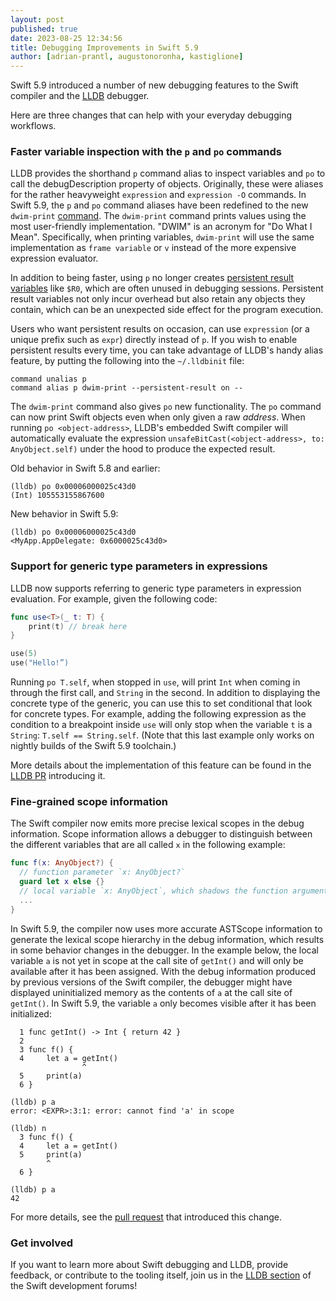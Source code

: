```yaml
---
layout: post
published: true
date: 2023-08-25 12:34:56
title: Debugging Improvements in Swift 5.9
author: [adrian-prantl, augustonoronha, kastiglione]
---
```



Swift 5.9 introduced a number of new debugging features to the Swift compiler and the [LLDB](https://lldb.llvm.org/ "LLDB project home page") debugger.

Here are three changes that can help with your everyday debugging workflows.


### Faster variable inspection with the `p` and `po` commands

LLDB provides the shorthand `p` command alias to inspect variables and `po` to call the debugDescription property of objects. Originally, these were aliases for the rather heavyweight `expression` and `expression -O` commands. In Swift 5.9, the `p` and `po` command aliases have been redefined to the new `dwim-print` [command](https://reviews.llvm.org/D138315 "LLVM review"). The `dwim-print` command prints values using the most user-friendly implementation. "DWIM" is an acronym for "Do What I Mean". Specifically, when printing variables, `dwim-print` will use the same implementation as `frame variable` or `v` instead of the more expensive expression evaluator.

In addition to being faster, using `p` no longer creates [persistent result variables](https://reviews.llvm.org/D145609 "LLVM review") like `$R0`, which are often unused in debugging sessions. Persistent result variables not only incur overhead but also retain any objects they contain, which can be an unexpected side effect for the program execution.

Users who want persistent results on occasion, can use `expression` (or a unique prefix such as `expr`) directly instead of `p`. If you wish to enable persistent results every time, you can take advantage of LLDB's handy alias feature, by putting the following into the `~/.lldbinit` file:

```
command unalias p
command alias p dwim-print --persistent-result on --
```

The `dwim-print` command also gives `po` new functionality. The `po` command can now print Swift objects even when only given a raw *address*. When running `po <object-address>`, LLDB's embedded Swift compiler will automatically evaluate the expression `unsafeBitCast(<object-address>, to: AnyObject.self)` under the hood to produce the expected result.

Old behavior in Swift 5.8 and earlier:
```
(lldb) po 0x00006000025c43d0
(Int) 105553155867600
```

New behavior in Swift 5.9:
```
(lldb) po 0x00006000025c43d0
<MyApp.AppDelegate: 0x6000025c43d0>
```

### Support for generic type parameters in expressions

LLDB now supports referring to generic type parameters in expression evaluation. For example, given the following code:

```swift
func use<T>(_ t: T) {
    print(t) // break here
}

use(5)
use("Hello!”)
```

Running `po T.self`, when stopped in `use`, will print `Int` when coming in through the first call, and `String` in the second.  In addition to displaying the concrete type of the generic, you can use this to set conditional that look for concrete types. For example, adding the following expression as the condition to a breakpoint inside `use` will only stop when the variable `t` is a `String`: `T.self == String.self`. (Note that this last example only works on nightly builds of the Swift 5.9 toolchain.)

More details about the implementation of this feature can be found in the [LLDB PR](https://github.com/apple/llvm-project/pull/5715) introducing it.


### Fine-grained scope information

The Swift compiler now emits more precise lexical scopes in the debug information. Scope information allows a debugger to distinguish between the different variables that are all called `x` in the following example:

```swift
func f(x: AnyObject?) {
  // function parameter `x: AnyObject?`
  guard let x else {}
  // local variable `x: AnyObject`, which shadows the function argument `x`
  ...
}
```

In Swift 5.9, the compiler now uses more accurate ASTScope information to generate the lexical scope hierarchy in the debug information, which results in some behavior changes in the debugger. In the example below, the local variable `a` is not yet in scope at the call site of `getInt()` and will only be available after it has been assigned. With the debug information produced by previous versions of the Swift compiler, the debugger might have displayed uninitialized memory as the contents of `a` at the call site of `getInt()`. In Swift 5.9, the variable `a` only becomes visible after it has been initialized:

```
  1 func getInt() -> Int { return 42 }
  2
  3 func f() {
  4     let a = getInt()
                ^
  5     print(a)
  6 }

(lldb) p a
error: <EXPR>:3:1: error: cannot find 'a' in scope

(lldb) n
  3 func f() {
  4     let a = getInt()
  5     print(a)
        ^
  6 }

(lldb) p a
42
```

<!--- 
In fact, the Swift language's scoping rules allow some astonishing things to be done with variable bindings:

```swift
enum E<T> {
case A(T)
case B(T)
case C(String)
case D(T, T, T)
}

func f<T>(_ e: E<T>) -> String {
  switch e {
  case .A(let a), .B(let a): return "One variable \(a): T in scope"
  case .C(let a):            return "One variable \(a): String in scope"
  case .D(let a, _, let c):  return "One \(a): T and one \(c): T in scope"
  default:                   return "Only the function argument e is in scope"
  }
}
```

All of these can be correctly disambiguated by LLDB thanks to lexical scope debug information.
--->

For more details, see the [pull request](https://github.com/apple/swift/pull/64941) that introduced this change.


### Get involved

If you want to learn more about Swift debugging and LLDB, provide feedback, or contribute to the tooling itself, join us in the [LLDB section](https://forums.swift.org/c/development/lldb/13) of the Swift development forums!
